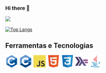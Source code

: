 ### Hi there 👋

<!--
**giovananog/giovananog** is a ✨ _special_ ✨ repository because its `README.md` (this file) appears on your GitHub profile.

Here are some ideas to get you started:

- 🔭 I’m currently working on ...
- 🌱 I’m currently learning ...
- 👯 I’m looking to collaborate on ...
- 🤔 I’m looking for help with ...
- 💬 Ask me about ...
- 📫 How to reach me: ...
- 😄 Pronouns: ...
- ⚡ Fun fact: ...
-->

<picture>
<source
  srcset="https://github-readme-stats.vercel.app/api?username=giovananog&show_icons=true&theme=dark"
  media="(prefers-color-scheme: omni)"
/>
<source
  srcset="https://github-readme-stats.vercel.app/api?username=giovananog&show_icons=true"
  media="(prefers-color-scheme: omni), (prefers-color-scheme: omni)"
/>
<img src="https://github-readme-stats.vercel.app/api?username=giovananog&show_icons=true" />
</picture>

 
[![Top Langs](https://github-readme-stats.vercel.app/api/top-langs/?username=giovananog&layout=compact)](https://github.com/giovananog/github-readme-stats)

## Ferramentas e Tecnologias

<div display="inline-block">
  <img src="https://github.com/devicons/devicon/blob/v2.15.1/icons/c/c-original.svg" width="40" height="40"/>
  <img src="https://github.com/devicons/devicon/blob/v2.15.1/icons/cplusplus/cplusplus-original.svg" width="40" height="40"/>
  <img src="https://github.com/devicons/devicon/blob/v2.15.1/icons/javascript/javascript-original.svg" width="40" height="40"/>
  <img src="https://github.com/devicons/devicon/blob/v2.15.1/icons/html5/html5-original.svg" width="40" height="40"/>
  <img src="https://github.com/devicons/devicon/blob/v2.15.1/icons/css3/css3-original.svg" width="40" height="40"/>
  <img src="https://github.com/devicons/devicon/blob/v2.15.1/icons/haskell/haskell-original.svg" width="40" height="40"/>
  <img src="https://github.com/devicons/devicon/blob/v2.15.1/icons/java/java-original.svg" width="40" height="40"/>
  
 </div>
